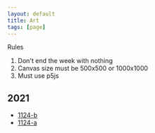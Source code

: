 ```yaml
---
layout: default
title: Art
tags: [page]
---
```


Rules

1. Don't end the week with nothing
2. Canvas size must be 500x500 or 1000x1000
3. Must use p5js


## 2021

- [1124-b](./2021/1124-b)
- [1124-a](./2021/1124-a)